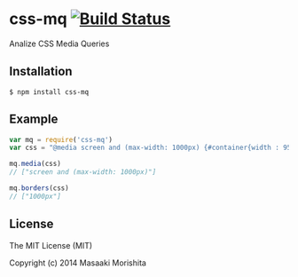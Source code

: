 # css-mq [![Build Status](https://travis-ci.org/morishitter/css-mq.svg)](https://travis-ci.org/morishitter/css-mq)

Analize CSS Media Queries

## Installation

```shell
$ npm install css-mq
```

## Example

```javascript
var mq = require('css-mq')
var css = "@media screen and (max-width: 1000px) {#container{width : 95%;}}"

mq.media(css)
// ["screen and (max-width: 1000px)"]

mq.borders(css)
// ["1000px"]
```

## License

The MIT License (MIT)

Copyright (c) 2014 Masaaki Morishita
